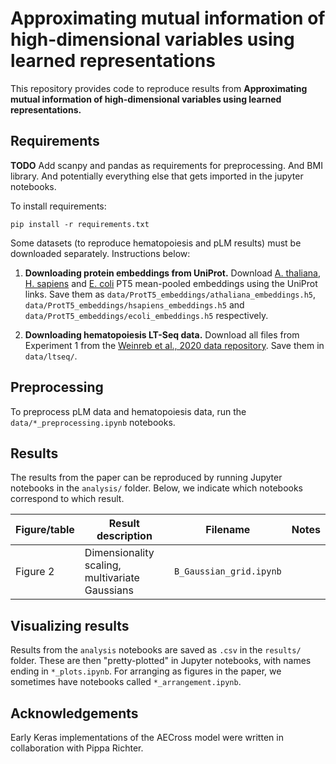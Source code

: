 # Approximating mutual information of high-dimensional variables using learned representations

This repository provides code to reproduce results from **Approximating mutual information of high-dimensional variables using learned representations.**

## Requirements


**TODO** Add scanpy and pandas as requirements for preprocessing. And BMI library. And potentially everything else that gets imported in the jupyter notebooks.

To install requirements:
```
pip install -r requirements.txt
```
Some datasets (to reproduce hematopoiesis and pLM results) must be downloaded separately. Instructions below:

1. **Downloading protein embeddings from UniProt.** Download [A. thaliana](https://ftp.uniprot.org/pub/databases/uniprot/current_release/knowledgebase/embeddings/UP000006548_3702/per-protein.h5), [H. sapiens](https://ftp.uniprot.org/pub/databases/uniprot/current_release/knowledgebase/embeddings/UP000005640_9606/per-protein.h5) and [E. coli](https://ftp.uniprot.org/pub/databases/uniprot/current_release/knowledgebase/embeddings/UP000000625_83333/per-protein.h5) PT5 mean-pooled embeddings using the UniProt links. Save them as `data/ProtT5_embeddings/athaliana_embeddings.h5`, `data/ProtT5_embeddings/hsapiens_embeddings.h5` and `data/ProtT5_embeddings/ecoli_embeddings.h5` respectively.

2. **Downloading hematopoiesis LT-Seq data.** Download all files from Experiment 1 from the [Weinreb et al., 2020 data repository](https://github.com/AllonKleinLab/paper-data/tree/master/Lineage_tracing_on_transcriptional_landscapes_links_state_to_fate_during_differentiation). Save them in `data/ltseq/`.

## Preprocessing

To preprocess pLM data and hematopoiesis data, run the `data/*_preprocessing.ipynb` notebooks.

## Results

The results from the paper can be reproduced by running Jupyter notebooks in the `analysis/` folder. Below, we indicate which notebooks correspond to which result.

| Figure/table | Result description | Filename | Notes |
|--------------|--------------------|----------|-------|
| Figure 2     | Dimensionality scaling, multivariate Gaussians | `B_Gaussian_grid.ipynb` | |

## Visualizing results

Results from the `analysis` notebooks are saved as `.csv` in the `results/` folder. These are then "pretty-plotted" in Jupyter notebooks, with names ending in `*_plots.ipynb`. For arranging as figures in the paper, we sometimes have notebooks called `*_arrangement.ipynb`.

## Acknowledgements

Early Keras implementations of the AECross model were written in collaboration with Pippa Richter. 